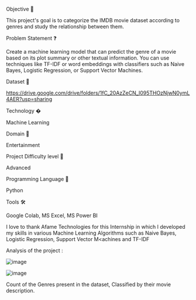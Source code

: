 Objective 🎯

This project's goal is to categorize the IMDB movie dataset according to genres and study the relationship between them.

Problem Statement ❓

Create a machine learning model that can predict the genre of a movie based on its plot summary or other textual
information. You can use techniques like TF-IDF or word embeddings with classifiers such as Naive Bayes, Logistic
Regression, or Support Vector
Machines.

Dataset 📀

https://drive.google.com/drive/folders/1fC_20AzZeCN_I095THOzNjwN0ymL4AER?usp=sharing

Technology �

Machine Learning

Domain 🏥

Entertainment

Project Difficulty level 🥇

Advanced

Programming Language 🐍

Python

Tools 🛠

Google Colab, MS Excel, MS Power BI

I love to thank Afame Technologies for this Internship in which I developed my skills in various Machine Learning Algorithms such as Naive Bayes, Logistic Regression, Support Vector M<achines and TF-IDF

Analysis of the project :

![image](https://github.com/Sanjanac1910/Movie-Genre-Classification/assets/173784353/f66ff54b-8e93-4e50-ab82-d104aeff702e)


![image](https://github.com/Sanjanac1910/Movie-Genre-Classification/assets/173784353/58e39adb-8266-4900-8d12-f8394f425a29)


Count of the Genres present in the dataset, Classified by their movie description.



